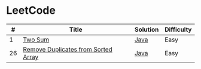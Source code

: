 # LeetCode

| # | Title | Solution | Difficulty |
|---| ----- | -------- |----------- |
|1|[Two Sum](https://leetcode.com/problems/two-sum/)|[Java](.algorithms/java/src/twoSum/TwoSum.java)|Easy|
|26|[Remove Duplicates from Sorted Array](https://leetcode.com/problems/remove-duplicates-from-sorted-array/)|[Java](.algorithms/java/src/removeDuplicatesFromSortedArray/RemoveDuplicatesFromSortedArray.java)|Easy|


